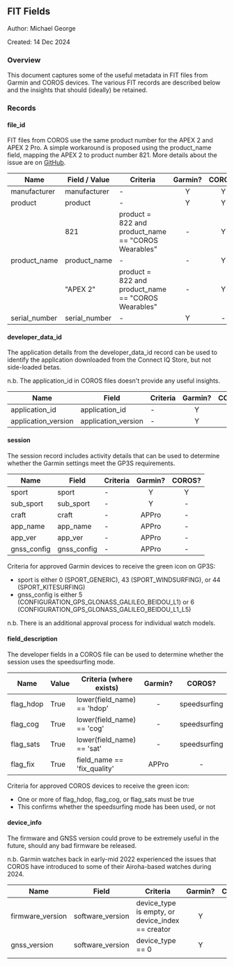 ## FIT Fields

Author: Michael George

Created: 14 Dec 2024



### Overview

This document captures some of the useful metadata in FIT files from Garmin and COROS devices. The various FIT records are described below and the insights that should (ideally) be retained.



### Records

#### file_id

FIT files from COROS use the same product number for the APEX 2 and APEX 2 Pro. A simple workaround is proposed using the product_name field, mapping the APEX 2 to product number 821. More details about the issue are on [GitHub](https://github.com/Logiqx/gp3s-coros/issues/36).

| Name          | Field / Value | Criteria                                            | Garmin? | COROS? |
| ------------- | ------------- | --------------------------------------------------- | :-----: | :----: |
| manufacturer  | manufacturer  | -                                                   |    Y    |   Y    |
| product       | product       | -                                                   |    Y    |   Y    |
|               | 821           | product = 822 and product_name == "COROS Wearables" |    -    |   Y    |
| product_name  | product_name  | -                                                   |    -    |   Y    |
|               | "APEX 2"      | product = 822 and product_name == "COROS Wearables" |    -    |   Y    |
| serial_number | serial_number | -                                                   |    Y    |   -    |



#### developer_data_id

The application details from the developer_data_id record can be used to identify the application downloaded from the Connect IQ Store, but not side-loaded betas.

n.b. The application_id in COROS files doesn't provide any useful insights.

| Name                | Field               | Criteria | Garmin? | COROS? |
| ------------------- | ------------------- | -------- | :-----: | :----: |
| application_id      | application_id      | -        |    Y    |   Y    |
| application_version | application_version | -        |    Y    |   -    |



#### session

The session record includes activity details that can be used to determine whether the Garmin settings meet the GP3S requirements.

| Name        | Field       | Criteria | Garmin? | COROS? |
| ----------- | ----------- | -------- | :-----: | :----: |
| sport       | sport       | -        |    Y    |   Y    |
| sub_sport   | sub_sport   | -        |    Y    |   -    |
| craft       | craft       | -        |  APPro  |   -    |
| app_name    | app_name    | -        |  APPro  |   -    |
| app_ver     | app_ver     | -        |  APPro  |   -    |
| gnss_config | gnss_config | -        |  APPro  |   -    |

Criteria for approved Garmin devices to receive the green icon on GP3S:

- sport is either 0 (SPORT_GENERIC), 43 (SPORT_WINDSURFING), or 44 (SPORT_KITESURFING)
- gnss_config is either 5 (CONFIGURATION_GPS_GLONASS_GALILEO_BEIDOU_L1) or 6 (CONFIGURATION_GPS_GLONASS_GALILEO_BEIDOU_L1_L5)

n.b. There is an additional approval process for individual watch models.



#### field_description

The developer fields in a COROS file can be used to determine whether the session uses the speedsurfing mode.

| Name      | Value | Criteria (where exists)     | Garmin? |    COROS?    |
| --------- | ----- | --------------------------- | :-----: | :----------: |
| flag_hdop | True  | lower(field_name) == 'hdop' |    -    | speedsurfing |
| flag_cog  | True  | lower(field_name) == 'cog'  |    -    | speedsurfing |
| flag_sats | True  | lower(field_name) == 'sat'  |    -    | speedsurfing |
| flag_fix  | True  | field_name == 'fix_quality' |  APPro  |      -       |

Criteria for approved COROS devices to receive the green icon:

- One or more of flag_hdop, flag_cog, or flag_sats must be true
- This confirms whether the speedsurfing mode has been used, or not



#### device_info

The firmware and GNSS version could prove to be extremely useful in the future, should any bad firmware be released.

n.b. Garmin watches back in early-mid 2022 experienced the issues that COROS have introduced to some of their Airoha-based watches during 2024.

| Name             | Field            | Criteria                                         | Garmin? | COROS? |
| ---------------- | ---------------- | ------------------------------------------------ | :-----: | :----: |
| firmware_version | software_version | device_type is empty, or device_index == creator |    Y    |   -    |
| gnss_version     | software_version | device_type == 0                                 |    Y    |   -    |
|                  |                  |                                                  |         |        |

